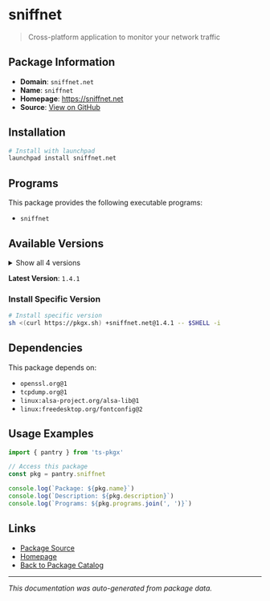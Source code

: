 # sniffnet

> Cross-platform application to monitor your network traffic

## Package Information

- **Domain**: `sniffnet.net`
- **Name**: `sniffnet`
- **Homepage**: https://sniffnet.net
- **Source**: [View on GitHub](https://github.com/pkgxdev/pantry/tree/main/projects/sniffnet.net/package.yml)

## Installation

```bash
# Install with launchpad
launchpad install sniffnet.net
```

## Programs

This package provides the following executable programs:

- `sniffnet`

## Available Versions

<details>
<summary>Show all 4 versions</summary>

- `1.4.1`, `1.4.0`, `1.3.2`, `1.3.1`

</details>

**Latest Version**: `1.4.1`

### Install Specific Version

```bash
# Install specific version
sh <(curl https://pkgx.sh) +sniffnet.net@1.4.1 -- $SHELL -i
```

## Dependencies

This package depends on:

- `openssl.org@1`
- `tcpdump.org@1`
- `linux:alsa-project.org/alsa-lib@1`
- `linux:freedesktop.org/fontconfig@2`

## Usage Examples

```typescript
import { pantry } from 'ts-pkgx'

// Access this package
const pkg = pantry.sniffnet

console.log(`Package: ${pkg.name}`)
console.log(`Description: ${pkg.description}`)
console.log(`Programs: ${pkg.programs.join(', ')}`)
```

## Links

- [Package Source](https://github.com/pkgxdev/pantry/tree/main/projects/sniffnet.net/package.yml)
- [Homepage](https://sniffnet.net)
- [Back to Package Catalog](../../package-catalog.md)

---

*This documentation was auto-generated from package data.*
